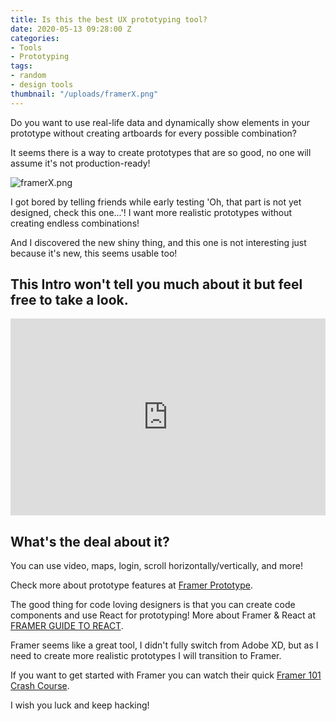 ```yaml
---
title: Is this the best UX prototyping tool?
date: 2020-05-13 09:28:00 Z
categories:
- Tools
- Prototyping
tags:
- random
- design tools
thumbnail: "/uploads/framerX.png"
---
```


Do you want to use real-life data and dynamically show elements in your prototype without creating artboards for every possible combination? 

It seems there is a way to create prototypes that are so good, no one will assume it's not production-ready! 

![framerX.png](/uploads/framerX.png)

I got bored by telling friends while early testing 'Oh, that part is not yet designed, check this one...'! I want more realistic prototypes without creating endless combinations!

And I discovered the new shiny thing, and this one is not interesting just because it's new, this seems usable too!

## This Intro won't tell you much about it but feel free to take a look. 

<iframe width="100%" height="315" src="https://www.youtube.com/embed/foSkKVtHkM4" frameborder="0" allow="accelerometer; autoplay; encrypted-media; gyroscope; picture-in-picture" allowfullscreen></iframe>


## What's the deal about it? 

You can use video, maps, login, scroll horizontally/vertically, and more!

Check more about prototype features at [Framer Prototype](https://www.framer.com/prototyping/). 

The good thing for code loving designers is that you can create code components and use React for prototyping! More about Framer & React at [FRAMER GUIDE TO REACT](https://www.framer.com/books/framer-guide-to-react/).

Framer seems like a great tool, I didn't fully switch from Adobe XD, but as I need to create more realistic prototypes I will transition to Framer. 

If you want to get started with Framer you can watch their quick [Framer 101 Crash Course](https://www.framer.com/learn/course/crash-course). 

I wish you luck and keep hacking! 
